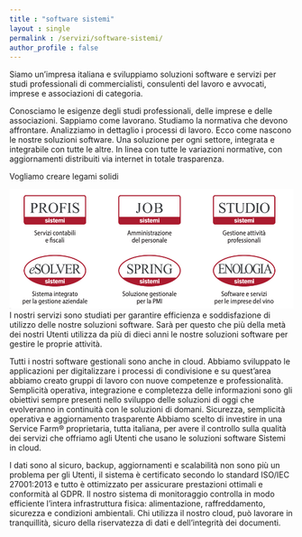 ```yaml
---
title : "software sistemi"
layout : single
permalink : /servizi/software-sistemi/
author_profile : false
---
```




Siamo un’impresa italiana e sviluppiamo soluzioni software e servizi per studi professionali
di commercialisti, consulenti del lavoro e avvocati, imprese e associazioni di categoria.

Conosciamo le esigenze degli studi professionali, delle imprese e delle associazioni.
Sappiamo come lavorano. Studiamo la normativa che devono affrontare. Analizziamo
in dettaglio i processi di lavoro. Ecco come nascono le nostre soluzioni software.
Una soluzione per ogni settore, integrata e integrabile con tutte le altre.
In linea con tutte le variazioni normative, con aggiornamenti distribuiti via internet
in totale trasparenza.

Vogliamo creare legami solidi

![lista software sistemi](/assets/images/lista-software-sistemi.png)
I nostri servizi sono studiati per garantire efficienza e soddisfazione di utilizzo delle nostre soluzioni
software. Sarà per questo che più della metà dei nostri Utenti utilizza da più di dieci anni le nostre
soluzioni software per gestire le proprie attività.

Tutti i nostri software gestionali sono anche in cloud.
Abbiamo sviluppato le applicazioni per digitalizzare i processi di condivisione e su quest’area
abbiamo creato gruppi di lavoro con nuove competenze e professionalità.
Semplicità operativa, integrazione e completezza delle informazioni sono gli obiettivi
sempre presenti nello sviluppo delle soluzioni di oggi che evolveranno in continuità
con le soluzioni di domani.
Sicurezza, semplicità operativa e aggiornamento trasparente
Abbiamo scelto di investire in una Service Farm® proprietaria, tutta italiana, per avere
il controllo sulla qualità dei servizi che offriamo agli Utenti che usano le soluzioni
software Sistemi in cloud.


I dati sono al sicuro, backup, aggiornamenti e scalabilità non sono più un problema
per gli Utenti, il sistema è certificato secondo lo standard ISO/IEC 27001:2013 e tutto
è ottimizzato per assicurare prestazioni ottimali e conformità al GDPR. Il nostro sistema
di monitoraggio controlla in modo efficiente l’intera infrastruttura fisica: alimentazione,
raffreddamento, sicurezza e condizioni ambientali.
Chi utilizza il nostro cloud, può lavorare in tranquillità, sicuro della riservatezza di dati
e dell’integrità dei documenti.


